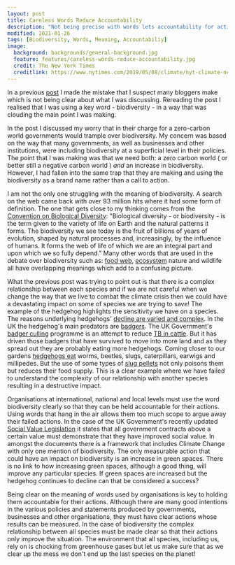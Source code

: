 ```yaml
---
layout: post
title: Careless Words Reduce Accountability
description: "Not being precise with words lets accountability for actions off the hook."
modified: 2021-01-26
tags: [Biodiversity, Words, Meaning, Accountabiliy]
image:
  background: backgrounds/general-background.jpg
  feature: features/careless-words-reduce-accountability.jpg
  credit: The New York Times
  creditlink: https://www.nytimes.com/2019/05/08/climate/nyt-climate-newsletter.html
---
```

In a previous [post](https://dtinblack.github.io/biodiversity-in-crisis/) I made the mistake that I suspect many bloggers make which is not being clear about what I was discussing. Rereading the post I realised that I was using a key word - biodiversity - in a way that was clouding the main point I was making.

In the post I discussed my worry that in their charge for a zero-carbon world governments would trample over biodiversity.  My concern was based on the way that many governments, as well as businesses and other institutions, were including biodiversity at a superficial level in their policies. The point that I was making was that we need both: a zero carbon world ( or better still a negative carbon world ) <i>and</i> an increase in biodiversity. However, I had fallen into the same trap that they are making and using the biodiversity as a brand name rather than a call to action.

I am not the only one struggling with the meaning of biodiversity. A search on the web came back with over 93 million hits where it had some form of definition.  The one that gets close to my thinking comes from the [Convention on Biological Diversity](https://www.cbd.int/convention/guide/): "Biological diversity - or biodiversity - is the term given to the variety of life on Earth and the natural patterns it forms. The biodiversity we see today is the fruit of billions of years of evolution, shaped by natural processes and, increasingly, by the influence of humans. It forms the web of life of which we are an integral part and upon which we so fully depend." Many other words that are used in the debate over biodiversity such as: [food web](https://www.nature.com/scitable/knowledge/library/food-web-concept-and-applications-84077181/), [ecosystem](https://en.wikipedia.org/wiki/Ecosystem) nature and wildlife all have overlapping meanings which add to a confusing picture.

What the previous post was trying to point out is that there is a complex relationship between each species and if we are not careful when we change the way that we live to combat the climate crisis then we could have a devastating impact on some of species we are trying to save! The example of the hedgehog highlights the sensitivity we have on a species. The reasons underlying hedgehogs' [decline are varied and complex](https://www.bbc.co.uk/earth/story/20150818-living-with-hedgehog). In the UK the hedgehog's main predators are [badgers](https://www.hedgehogstreet.org/predators/). The UK Government's [badger culling](https://www.independent.co.uk/environment/culling-badgers-bovine-tuberculolsis-tb-cull-defra-a9147766.html) programme is an attempt to reduce [TB in cattle](https://www.daera-ni.gov.uk/articles/what-bovine-tuberculosis). But it has driven those badgers that have survived to move into more land and as they spread out they are probably eating more hedgehogs. Coming closer to our gardens [hedgehogs eat](https://www.hedgehogstreet.org/about-hedgehogs/diet/) worms, beetles, slugs, caterpillars, earwigs and millipedes.  But the use of some types of [slug pellets](https://www.britishhedgehogs.org.uk/helping-hedgehog/) not only poisons them but reduces their food supply. This is a clear example where we have failed to understand the complexity of our relationship with another species resulting in a destructive impact.

Organisations at international, national and local levels must use the word biodiversity clearly so that they can be held accountable for their actions. Using words that hang in the air allows them too much scope to argue away their failed actions. In the case of the UK Government's recently updated [Social Value Legislation](https://www.gov.uk/government/publications/procurement-policy-note-0620-taking-account-of-social-value-in-the-award-of-central-government-contracts) it states that all government contracts above a certain value must demonstrate that they have improved social value. In amongst the documents there is a framework that includes Climate Change with only one mention of biodiversity. The only measurable action that could have an impact on biodiversity is an increase in green spaces. There is no link to how increasing green spaces, although a good thing,  will improve any particular species. If green spaces are increased but the hedgehog continues to decline can that be considered a success?

Being clear on the meaning of words used by organisations is key to holding them accountable for their actions. Although there are many good intentions in the various policies and statements produced by governments, businesses and other organisations, they must have clear actions whose results can be measured. In the case of biodiversity the complex relationship between all species must be made clear so that their actions only improve the situation. The environment that all species, including us, rely on is chocking from greenhouse gases but let us make sure that as we clear up the mess we don't end up the last species on the planet!
